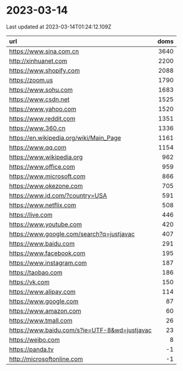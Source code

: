 # 2023-03-14

<!-- BEGIN -->
Last updated at 2023-03-14T01:24:12.109Z

url | doms
:- | -:
https://www.sina.com.cn | 3640
http://xinhuanet.com | 2200
https://www.shopify.com | 2088
https://zoom.us | 1790
https://www.sohu.com | 1683
https://www.csdn.net | 1525
https://www.yahoo.com | 1520
https://www.reddit.com | 1351
https://www.360.cn | 1336
https://en.wikipedia.org/wiki/Main_Page | 1161
https://www.qq.com | 1154
https://www.wikipedia.org | 962
https://www.office.com | 959
https://www.microsoft.com | 866
https://www.okezone.com | 705
https://www.jd.com/?country=USA | 591
https://www.netflix.com | 508
https://live.com | 446
https://www.youtube.com | 420
https://www.google.com/search?q=justjavac | 407
https://www.baidu.com | 291
https://www.facebook.com | 195
https://www.instagram.com | 187
https://taobao.com | 186
https://vk.com | 150
https://www.alipay.com | 114
https://www.google.com | 87
https://www.amazon.com | 60
https://www.tmall.com | 26
https://www.baidu.com/s?ie=UTF-8&wd=justjavac | 23
https://weibo.com | 8
https://panda.tv | -1
http://microsoftonline.com | -1
<!-- END -->
